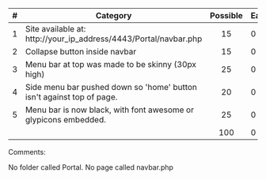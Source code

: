 | # |  Category                                                                                           | Possible | Earned|
|---|-----------------------------------------------------------------------------------------------------|:--------:|:------|
| 1 | Site available at: http://your_ip_address/4443/Portal/navbar.php                                    |   15     |   0  |
| 2 | Collapse button inside navbar                                                                       |   15     |   0  |
| 3 | Menu bar at top was made to be skinny (30px high)                                                   |   25     |   0  |
| 4 | Side menu bar pushed down so 'home' button isn't against top of page.                               |   20     |   0  |
| 5 | Menu bar is now black, with font awesome or glypicons embedded.                                     |   25     |   0  |
|   |                                                                                                     |   100    |  0  |

Comments:

No folder called Portal.
No page called navbar.php

